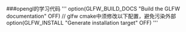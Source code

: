 ###opengl的学习代码
'''
option(GLFW_BUILD_DOCS "Build the GLFW documentation" OFF)
// glfw cmake中须修改以下配置，避免污染外部
option(GLFW_INSTALL "Generate installation target" OFF)
'''